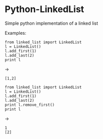 # Python-LinkedList
Simple python implementation of a linked list

Examples:
```
from linked_list import LinkedList
l = LinkedList()
l.add_first(1)
l.add_last(2)
print l
```
->
```
[1,2]
```

```
from linked_list import LinkedList
l = LinkedList()
l.add_first(1)
l.add_last(2)
print l.remove_first()
print l
```
->
```
1
[2]
```
